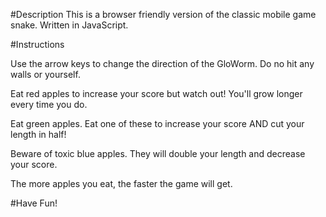 #Description
This is a browser friendly version of the classic mobile game snake.  Written in JavaScript.

#Instructions

Use the arrow keys to change the direction of the GloWorm.  Do no hit any walls or yourself.  

Eat red apples to increase your score but watch out!  You'll grow longer every time you do.

Eat green apples.  Eat one of these to increase your score AND cut your length in half!

Beware of toxic blue apples.  They will double your length and decrease your score.

The more apples you eat, the faster the game will get.

#Have Fun!

